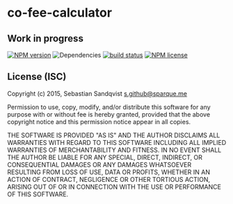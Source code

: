 # co-fee-calculator
## Work in progress

[![NPM version](https://img.shields.io/npm/v/co-fee-calculator.svg)](https://www.npmjs.com/package/co-fee-calculator) ![Dependencies](https://img.shields.io/david/sebastiansandqvist/co-fee-calculator.svg) [![build status](http://img.shields.io/travis/sebastiansandqvist/co-fee-calculator.svg)](https://travis-ci.org/sebastiansandqvist/co-fee-calculator) [![NPM license](https://img.shields.io/npm/l/co-fee-calculator.svg)](https://www.npmjs.com/package/co-fee-calculator)

## License (ISC)
Copyright (c) 2015, Sebastian Sandqvist <s.github@sparque.me>

Permission to use, copy, modify, and/or distribute this software for any purpose with or without fee is hereby granted, provided that the above copyright notice and this permission notice appear in all copies.

THE SOFTWARE IS PROVIDED "AS IS" AND THE AUTHOR DISCLAIMS ALL WARRANTIES WITH REGARD TO THIS SOFTWARE INCLUDING ALL IMPLIED WARRANTIES OF MERCHANTABILITY AND FITNESS. IN NO EVENT SHALL THE AUTHOR BE LIABLE FOR ANY SPECIAL, DIRECT, INDIRECT, OR CONSEQUENTIAL DAMAGES OR ANY DAMAGES WHATSOEVER RESULTING FROM LOSS OF USE, DATA OR PROFITS, WHETHER IN AN ACTION OF CONTRACT, NEGLIGENCE OR OTHER TORTIOUS ACTION, ARISING OUT OF OR IN CONNECTION WITH THE USE OR PERFORMANCE OF THIS SOFTWARE.
